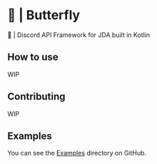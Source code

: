# 🦋 | Butterfly
🦋 | Discord API Framework for JDA built in Kotlin

## How to use
WIP

## Contributing
WIP

## Examples
You can see the [Examples](https://github.com/NinoDiscord/Butterfly/tree/master/examples) directory on GitHub.
